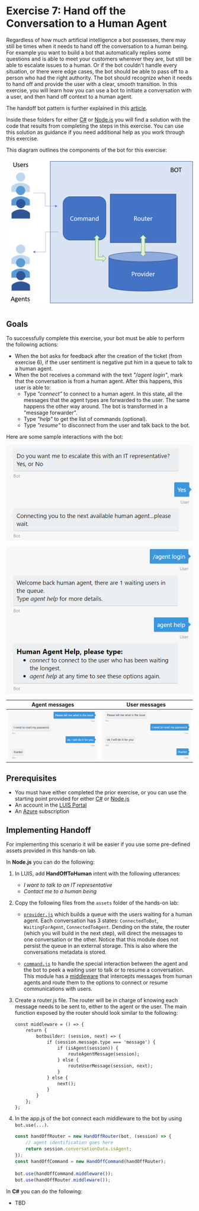 # Exercise 7: Hand off the Conversation to a Human Agent

Regardless of how much artificial intelligence a bot possesses, there may still be times when it needs to hand off the conversation to a human being. For example you want to build a bot that automatically replies some questions and is able to meet your customers wherever they are, but still be able to escalate issues to a human. Or if the bot couldn't handle every situation, or there were edge cases, the bot should be able to pass off to a person who had the right authority. The bot should recognize when it needs to hand off and provide the user with a clear, smooth transition. In this exercise, you will learn how you can use a bot to initiate a conversation with a user, and then hand off context to a human agent.

The handoff bot pattern is further explained in this [article](https://docs.microsoft.com/en-us/bot-framework/bot-design-pattern-handoff-human).

Inside these folders for either [C#](./CSharp/exercise7-HandOffToHuman) or [Node.js](./Node/exercise7-HandOffToHuman) you will find a solution with the code that results from completing the steps in this exercise. You can use this solution as guidance if you need additional help as you work through this exercise.

This diagram outlines the components of the bot for this exercise:

![exercise7-diagram](./Node/images/exercise7-diagram.png)

## Goals

To successfully complete this exercise, your bot must be able to perform the following actions:

* When the bot asks for feedback after the creation of the ticket (from exercise 6), if the user sentiment is negative put him in a queue to talk to a human agent.
* When the bot receives a command with the text _"/agent login"_, mark that the conversation is from a human agent. After this happens, this user is able to:
    * Type _"connect"_ to connect to a human agent. In this state, all the messages that the agent types are forwarded to the user. The same happens the other way around. The bot is transformed in a "message forwarder".
    * Type _"help"_ to get the list of commands (optional).
    * Type _"resume"_ to disconnect from the user and talk back to the bot.

Here are some sample interactions with the bot:

![exercise7-test-user-waitagent](./CSharp/images/exercise7-test-user-waitagent.png)

![exercise7-test-agent-login](./CSharp/images/exercise7-test-agent-login.png)

| Agent messages | User messages |
|---|---|
| ![exercise7-test-agent-talk](./CSharp/images/exercise7-test-agent-talk.png) | ![exercise7-test-user-talk](./CSharp/images/exercise7-test-user-talk.png) |

## Prerequisites

* You must have either completed the prior exercise, or you can use the starting point provided for either [C#](./CSharp/exercise6-MoodDetection) or [Node.js](./Node/exercise6-MoodDetection)
* An account in the [LUIS Portal](https://www.luis.ai)
* An [Azure](https://azureinfo.microsoft.com/us-freetrial.html?cr_cc=200744395&wt.mc_id=usdx_evan_events_reg_dev_0_iottour_0_0) subscription

## Implementing Handoff

For implementing this scenario it will be easier if you use some pre-defined assets provided in this hands-on lab.

In **Node.js** you can do the following:

1. In LUIS, add **HandOffToHuman** intent with the following utterances:
    * _I want to talk to an IT representative_
    * _Contact me to a human being_

1. Copy the following files from the `assets` folder of the hands-on lab:

    * [`provider.js`](../assets/exercise7-HandOffToHuman/provider.js) which builds a queue with the users waiting for a human agent. Each conversation has 3 states: `ConnectedToBot`, `WaitingForAgent`, `ConnectedToAgent`. Dending on the state, the router (which you will build in the next step), will direct the messages to one conversation or the other. Notice that this module does not persist the queue in an external storage. This is also where the conversations metadata is stored.

    * [`command.js`](../assets/exercise7-HandOffToHuman/command.js) to handle the special interaction between the agent and the bot to peek a waiting user to talk or to resume a conversation. This module has a [middleware](../assets/exercise7-HandOffToHuman/command.js#L9) that intercepts messages from human agents and route them to the options to connect or resume communications with users.

1. Create a router.js file. The router will be in charge of knowing each message needs to be sent to, either to the agent or the user. The main function exposed by the router should look similar to the following:

    ```
    const middleware = () => {
        return {
            botbuilder: (session, next) => {
                if (session.message.type === 'message') {
                    if (isAgent(session)) {
                        routeAgentMessage(session);
                    } else {
                        routeUserMessage(session, next);
                    }
                } else {
                    next();
                }
            }
        };
    };
    ```

1. In the app.js of the bot connect each middleware to the bot by using `bot.use(...)`.

    ```javascript
    const handOffRouter = new HandOffRouter(bot, (session) => {
        // agent identification goes here
        return session.conversationData.isAgent;
    });
    const handOffCommand = new HandOffCommand(handOffRouter);

    bot.use(handOffCommand.middleware());
    bot.use(handOffRouter.middleware());
    ```

In **C#** you can do the following:

* TBD
